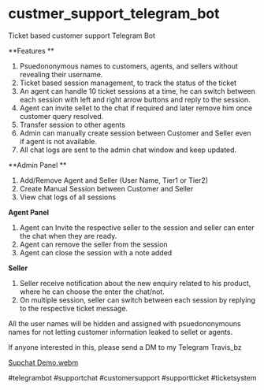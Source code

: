 # custmer_support_telegram_bot
Ticket based customer support Telegram Bot

**Features
**
1. Psuedononymous names to customers, agents, and sellers without revealing their username.
2. Ticket based session management, to track the status of the ticket
3. An agent can handle 10 ticket sessions at a time, he can switch between each session with left and right arrow buttons and reply to the session.
4. Agent can invite sellet to the chat if required and later remove him once customer query resolved.
5. Transfer session to other agents
6. Admin can manually create session between Customer and Seller even if agent is not available.
7. All chat logs are sent to the admin chat window and keep updated.

**Admin Panel
**
1. Add/Remove Agent and Seller (User Name, Tier1 or Tier2)
2. Create Manual Session between Customer and Seller
3. View chat logs of all sessions

**Agent Panel**

1. Agent can Invite the respective seller to the session and seller can enter the chat when they are ready.
2. Agent can remove the seller from the session
3. Agent can close the session with a note added

**Seller**

1. Seller receive notification about the new enquiry related to his product, where he can choose the enter the chat/not.
2. On multiple session, seller can switch between each session by replying to the respective ticket message.

All the user names will be hidden and assigned with psuedononymouns names for not letting customer information leaked to sellet or agents.

If anyone interested in this, please send a DM to my Telegram Travis_bz

[Supchat Demo.webm](https://github.com/user-attachments/assets/c52e9b0c-faf0-455a-b032-182f968ccac2)

#telegrambot #supportchat #customersupport #supportticket #ticketsystem
